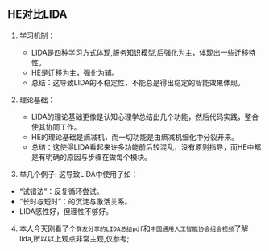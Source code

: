 ## HE对比LIDA
1. 学习机制：
   * LIDA是四种学习方式体现,服务知识模型,后强化为主，体现出一些迁移特性。
   * HE是迁移为主，强化为辅。
   * 总结：这导致LIDA的不稳定性，不能总是得出稳定的智能效果体现。
2. 理论基础：
   - LIDA的理论基础更像是认知心理学总结出几个功能，然后代码实践，整合使其协同工作。
   - HE的理论基础是熵减机，而一切功能是由熵减机细化中分裂开来。
   - 总结：这使得LIDA看起来许多功能前后较混乱，没有原则指导，而HE中都是有明确的原因与步骤在做每个模块。

3. 举几个例子: 这导致LIDA中使用了如：
  - “试错法”：反复循环尝试。
  - “长时与短时”：的沉淀与激活关系。
  - LIDA感性好，但理性不够好。

4. 本人今天刚看了个`群友分享的LIDA总结pdf`和`中国通用人工智能协会组会视频`了解lida,所以以上观点非常主观,仅参考;
